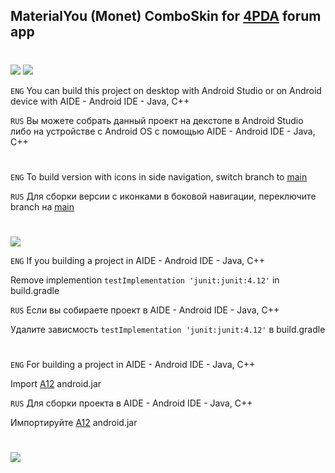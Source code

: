 ## MaterialYou (Monet) ComboSkin for [4PDA](https://4pda.to/forum/index.php?showtopic=673755) forum app
#
<img src="https://img.shields.io/badge/minSdk-31-blue?longCache=true&style=flat">

<img src="https://img.shields.io/badge/Build%20Project-blue?longCache=true&logo=github&labelColor=blue&style=flat">

`ENG`
You can build this project on desktop with Android Studio or on Android device with AIDE - Android IDE - Java, C++

`RUS`
Вы можете собрать данный проект на декстопе в Android Studio либо на устройстве с Android OS с помощью AIDE - Android IDE - Java, C++ 

#

`ENG`
To build version with icons in side navigation, switch branch to [main](https://github.com/PycmShoma/4PDA-ComboSkin-MaterialYou/tree/main)

`RUS`
Для сборки версии с иконками в боковой навигации, переключите branch на [main](https://github.com/PycmShoma/4PDA-ComboSkin-MaterialYou/tree/main)

#
#

<img src="https://img.shields.io/badge/Troubleshooting-blue?longCache=true&logo=github&labelColor=blue&style=flat">

`ENG`
If you building a project in AIDE - Android IDE - Java, C++

Remove implemention `testImplementation 'junit:junit:4.12'` in build.gradle

`RUS`
Если вы собираете проект в AIDE - Android IDE - Java, C++

Удалите зависмость `testImplementation 'junit:junit:4.12'` в build.gradle

#
#

`ENG`
For building a project in AIDE - Android IDE - Java, C++

Import [A12](https://drive.google.com/file/d/1n_WUjwO7bPI3xpCdzsBUFIeOE8I2sUnS/view?usp=drivesdk) android.jar

`RUS`
Для сборки проекта в AIDE - Android IDE - Java, C++

Импортируйте [A12](https://drive.google.com/file/d/1n_WUjwO7bPI3xpCdzsBUFIeOE8I2sUnS/view?usp=drivesdk) android.jar

#
#

<a href="https://github.com/PycmShoma/4PDA-DarkMaterialYou-Skin/blob/master/assets/screenshots.md"><img src="https://img.shields.io/badge/Screenshots-blue?longCache=true&logo=github&labelColor=blue&style=flat"> </a>

